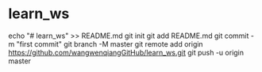# learn_ws
echo "# learn_ws" >> README.md
git init
git add README.md
git commit -m "first commit"
git branch -M master
git remote add origin https://github.com/wangwenqiangGitHub/learn_ws.git
git push -u origin master
